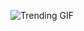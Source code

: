 
<!-- GIF_SECTION -->
![Trending GIF](https://media2.giphy.com/media/v1.Y2lkPThiYjIxNzcyc3ZqM3g4ZGtzaTg1cXIycWIxajNwN2ZsNGc0aTh3ZmNlZTJucnh6ZSZlcD12MV9naWZzX3NlYXJjaCZjdD1n/BqW5xqAwcDw9Cv90MJ/giphy.gif)
<!-- END_GIF_SECTION -->
